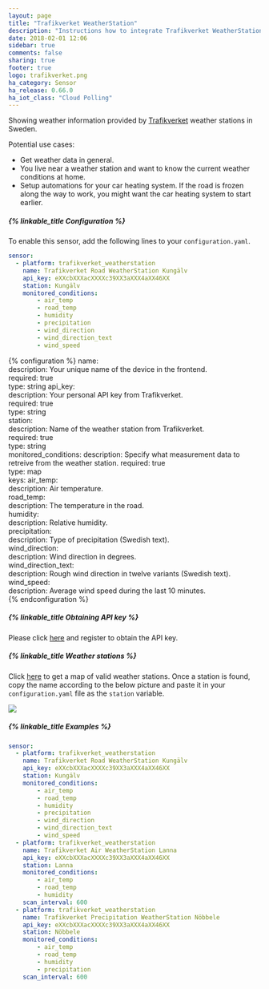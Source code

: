 ```yaml
---
layout: page
title: "Trafikverket WeatherStation"
description: "Instructions how to integrate Trafikverket WeatherStation within Home Assistant."
date: 2018-02-01 12:06
sidebar: true
comments: false
sharing: true
footer: true
logo: trafikverket.png
ha_category: Sensor
ha_release: 0.66.0
ha_iot_class: "Cloud Polling"
---
```


Showing weather information provided by [Trafikverket](https://www.trafikverket.se/) weather stations in Sweden. 


Potential use cases:
-	Get weather data in general.
-	You live near a weather station and want to know the current weather conditions at home.
-	Setup automations for your car heating system. If the road is frozen along the way to work, you might want the car heating system to start earlier.

##### {% linkable_title Configuration %}

To enable this sensor, add the following lines to your `configuration.yaml`.

```yaml
sensor:
  - platform: trafikverket_weatherstation
    name: Trafikverket Road WeatherStation Kungälv
    api_key: eXXcbXXXacXXXXc39XX3aXXX4aXX46XX
    station: Kungälv
    monitored_conditions:
        - air_temp
        - road_temp
        - humidity
        - precipitation
        - wind_direction
        - wind_direction_text
        - wind_speed
```

{% configuration %}
name:  
  description: Your unique name of the device in the frontend.  
  required: true  
  type: string
api_key:  
  description: Your personal API key from Trafikverket.  
  required: true  
  type: string  
station:  
  description: Name of the weather station from Trafikverket.  
  required: true  
  type: string  
monitored_conditions: 
  description: Specify what measurement data to retreive from the weather station. 
  required: true  
  type: map  
  keys:
    air_temp:  
      description: Air temperature.  
    road_temp:  
      description: The temperature in the road.  
    humidity:  
      description: Relative humidity.  
    precipitation:  
      description: Type of precipitation (Swedish text).  
    wind_direction:  
      description: Wind direction in degrees.  
    wind_direction_text:  
      description: Rough wind direction in twelve variants (Swedish text).  
    wind_speed:  
      description: Average wind speed during the last 10 minutes.    
{% endconfiguration %}

##### {% linkable_title Obtaining API key %}

Please click [here](https://api.trafikinfo.trafikverket.se/) and register to obtain the API key.

##### {% linkable_title Weather stations %}

Click [here](https://www.trafikverket.se/trafikinformation/vag/?TrafficType=personalTraffic&map=1/606442.17/6886316.22/&Layers=RoadWeather%2b) to get a map of valid weather stations. Once a station is found, copy the name according to the below picture and paste it in your `configuration.yaml` file as the `station` variable.

<p class='img'>
  <img src='{{site_root}}/images/screenshots/get_trafikverket_weather_station_example.png' />
</p>

##### {% linkable_title Examples %}

```yaml
sensor:
  - platform: trafikverket_weatherstation
    name: Trafikverket Road WeatherStation Kungälv
    api_key: eXXcbXXXacXXXXc39XX3aXXX4aXX46XX
    station: Kungälv
    monitored_conditions:
        - air_temp
        - road_temp
        - humidity
        - precipitation
        - wind_direction
        - wind_direction_text
        - wind_speed
  - platform: trafikverket_weatherstation
    name: Trafikverket Air WeatherStation Lanna
    api_key: eXXcbXXXacXXXXc39XX3aXXX4aXX46XX
    station: Lanna
    monitored_conditions:
        - air_temp
        - road_temp
        - humidity
    scan_interval: 600
  - platform: trafikverket_weatherstation
    name: Trafikverket Precipitation WeatherStation Nöbbele
    api_key: eXXcbXXXacXXXXc39XX3aXXX4aXX46XX
    station: Nöbbele
    monitored_conditions:
        - air_temp
        - road_temp
        - humidity
        - precipitation
    scan_interval: 600
```
